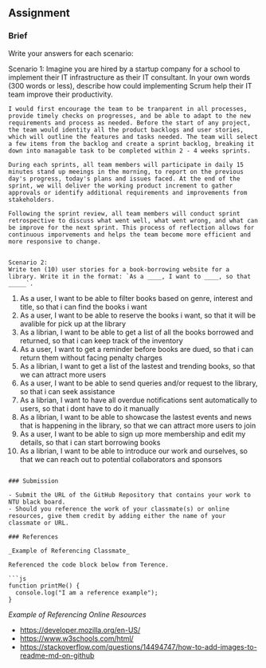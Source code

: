 ## Assignment

### Brief

Write your answers for each scenario:

Scenario 1:
Imagine you are hired by a startup company for a school to implement their IT infrastructure as their IT consultant. In your own words (300 words or less), describe how could implementing Scrum help their IT team improve their productivity.

```
I would first encourage the team to be tranparent in all processes, provide timely checks on progresses, and be able to adapt to the new requirements and process as needed. Before the start of any project, the team would identity all the product backlogs and user stories, which will outline the features and tasks needed. The team will select a few items from the backlog and create a sprint backlog, breaking it down into managable task to be completed within 2 - 4 weeks sprints.

During each sprints, all team members will participate in daily 15 minutes stand up meeings in the morning, to report on the previous day's progress, today's plans and issues faced. At the end of the sprint, we will deliver the working product increment to gather approvals or identify additional requirements and improvements from stakeholders.

Following the sprint review, all team members will conduct sprint retrospective to discuss what went well, what went wrong, and what can be improve for the next sprint. This process of reflection allows for continuous imporvements and helps the team become more efficient and more responsive to change.


Scenario 2:
Write ten (10) user stories for a book-borrowing website for a library. Write it in the format: `As a ____, I want to ____, so that _____`.

```

1. As a user, I want to be able to filter books based on genre, interest and title, so that i can find the books i want
2. As a user, I want to be able to reserve the books i want, so that it will be avalible for pick up at the library
3. As a librian, I want to be able to get a list of all the books borrowed and returned, so that i can keep track of the inventory
4. As a user, I want to get a reminder before books are dued, so that i can return them without facing penalty charges
5. As a librian, I want to get a list of the lastest and trending books, so that we can attract more users
6. As a user, I want to be able to send queries and/or request to the library, so that i can seek assistance
7. As a librian, I want to have all overdue notifications sent automatically to users, so that i dont have to do it manually
8. As a librian, I want to be able to showcase the lastest events and news that is happening in the library, so that we can attract more users to join
9. As a user, I want to be able to sign up more membership and edit my details, so that i can start borrowing books
10. As a librian, I want to be able to introduce our work and ourselves, so that we can reach out to potential collaborators and sponsors

````

### Submission

- Submit the URL of the GitHub Repository that contains your work to NTU black board.
- Should you reference the work of your classmate(s) or online resources, give them credit by adding either the name of your classmate or URL.

### References

_Example of Referencing Classmate_

Referenced the code block below from Terence.

```js
function printMe() {
  console.log("I am a reference example");
}
````

_Example of Referencing Online Resources_

- https://developer.mozilla.org/en-US/
- https://www.w3schools.com/html/
- https://stackoverflow.com/questions/14494747/how-to-add-images-to-readme-md-on-github
